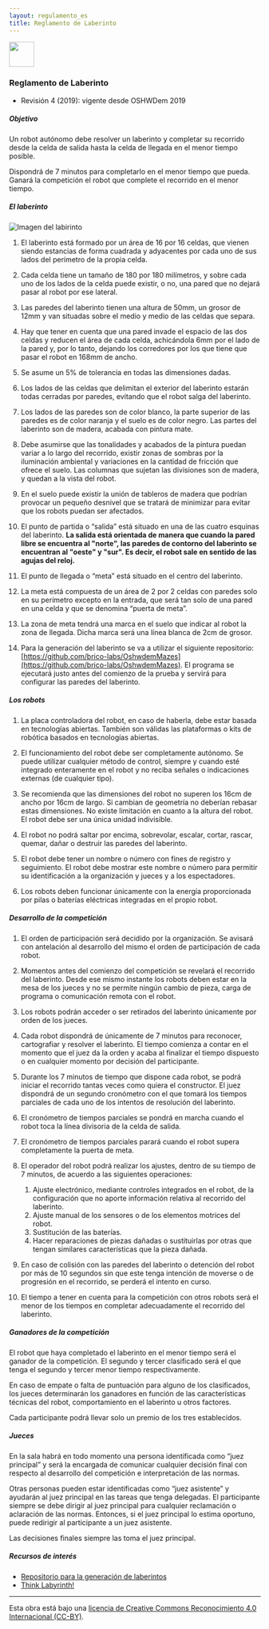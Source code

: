 ```yaml
---
layout: regulamento_es
title: Reglamento de Laberinto
---
```

[<img src="https://upload.wikimedia.org/wikipedia/commons/thumb/6/64/Flag_of_Galicia.svg/300px-Flag_of_Galicia.svg.png" width="50">](labirinto_gl)

### Reglamento de Laberinto

  - Revisión 4 (2019): vigente desde OSHWDem 2019

##### Objetivo

Un robot autónomo debe resolver un laberinto y completar su recorrido desde la celda de salida hasta la celda de llegada en el menor tiempo posible.

Dispondrá de 7 minutos para completarlo en el menor tiempo que pueda. Ganará la competición el robot que complete el recorrido en el menor tiempo.

##### El laberinto

![Imagen del labirinto](img/maze_finish_line.jpg)

1. El laberinto está formado por un área de 16 por 16 celdas, que vienen siendo estancias de forma cuadrada y adyacentes por cada uno de sus lados del perímetro de la propia celda.

2. Cada celda tiene un tamaño de 180 por 180 milímetros, y sobre cada uno de los lados de la celda puede existir, o no, una pared que no dejará pasar al robot por ese lateral.

3. Las paredes del laberinto tienen una altura de 50mm, un grosor de 12mm y van situadas sobre el medio y medio de las celdas que separa.

4. Hay que tener en cuenta que una pared invade el espacio de las dos celdas y reducen el área de cada celda, achicándola 6mm por el lado de la pared y, por lo tanto, dejando los corredores por los que tiene que pasar el robot en 168mm de ancho.

5. Se asume un 5% de tolerancia en todas las dimensiones dadas.

6. Los lados de las celdas que delimitan el exterior del laberinto estarán todas cerradas por paredes, evitando que el robot salga del laberinto.

7. Los lados de las paredes son de color blanco, la parte superior de las paredes es de color naranja y el suelo es de color negro. Las partes del laberinto son de madera, acabada con pintura mate.

8. Debe asumirse que las tonalidades y acabados de la pintura puedan variar a lo largo del recorrido, existir zonas de sombras por la iluminación ambiental y variaciones en la cantidad de fricción que ofrece el suelo. Las columnas que sujetan las divisiones son de madera, y quedan a la vista del robot.

9. En el suelo puede existir la unión de tableros de madera que podrían provocar un pequeño desnivel que se tratará de minimizar para evitar que los robots puedan ser afectados.

10. El punto de partida o “salida” está situado en una de las cuatro esquinas del laberinto. **La salida está orientada de manera que cuando la pared libre se encuentra al "norte", las paredes de contorno del laberinto se encuentran al "oeste" y "sur". Es decir, el robot sale en sentido de las agujas del reloj.**

11. El punto de llegada o “meta” está situado en el centro del laberinto.

12. La meta está compuesta de un área de 2 por 2 celdas con paredes solo en su perímetro excepto en la entrada, que será tan solo de una pared en una celda y que se denomina “puerta de meta”.

13. La zona de meta tendrá una marca en el suelo que indicar al robot la zona de llegada.
Dicha marca será una línea blanca de 2cm de grosor.

14. Para la generación del laberinto se va a utilizar el siguiente repositorio: [https://github.com/brico-labs/OshwdemMazes](https://github.com/brico-labs/OshwdemMazes). El programa se ejecutará justo antes del comienzo de la prueba y servirá para configurar las paredes del laberinto.

##### Los robots

1. La placa controladora del robot, en caso de haberla, debe estar basada en tecnologías abiertas. También son válidas las plataformas o kits de robótica basados en tecnologías abiertas.

2. El funcionamiento del robot debe ser completamente autónomo. Se puede utilizar cualquier método de control, siempre y cuando esté integrado enteramente en el robot y no reciba señales o indicaciones externas (de cualquier tipo).

3. Se recomienda que las dimensiones del robot no superen los 16cm de ancho por 16cm de largo. Si cambian de geometría no deberían rebasar estas dimensiones. No existe limitación en cuanto a la altura del robot. El robot debe ser una única unidad indivisible.

4. El robot no podrá saltar por encima, sobrevolar, escalar, cortar, rascar, quemar, dañar o destruir las paredes del laberinto.
5. El robot debe tener un nombre o número con fines de registro y seguimiento. El robot debe mostrar este nombre o número para permitir su identificación a la organización y jueces y a los espectadores.

6. Los robots deben funcionar únicamente con la energía proporcionada por pilas o baterías eléctricas integradas en el propio robot.

##### Desarrollo de la competición

1. El orden de participación será decidido por la organización. Se avisará con antelación al desarrollo del mismo el orden de participación de cada robot.

2. Momentos antes del comienzo del competición se revelará el recorrido del laberinto. Desde ese mismo instante los robots deben estar en la mesa de los jueces y no se permite ningún cambio de pieza, carga de programa o comunicación remota con el robot.

3. Los robots podrán acceder o ser retirados del laberinto únicamente por orden de los jueces.

4. Cada robot dispondrá de únicamente de 7 minutos para reconocer, cartografiar y resolver el laberinto. El tiempo comienza a contar en el momento que el juez da la orden y acaba al finalizar el tiempo dispuesto o en cualquier momento por decisión del participante.

5. Durante los 7 minutos de tiempo que dispone cada robot, se podrá iniciar el recorrido tantas veces como quiera el constructor. El juez dispondrá de un segundo cronómetro con el que tomará los tiempos parciales de cada uno de los intentos de resolución del laberinto.

6. El cronómetro de tiempos parciales se pondrá en marcha cuando el robot toca la línea divisoria de la celda de salida.

7. El cronómetro de tiempos parciales parará cuando el robot supera completamente la puerta de meta.

8. El operador del robot podrá realizar los ajustes, dentro de su tiempo de 7 minutos, de acuerdo a las siguientes operaciones:

    1. Ajuste electrónico, mediante controles integrados en el robot, de la configuración que no aporte información relativa al recorrido del laberinto.
    2. Ajuste manual de los sensores o de los elementos motrices del robot.
    3. Sustitución de las baterías.
    4. Hacer reparaciones de piezas dañadas o sustituirlas por otras que tengan similares características que la pieza dañada.

9. En caso de colisión con las paredes del laberinto o detención del robot por más de 10 segundos sin que este tenga intención de moverse o de progresión en el recorrido, se perderá el intento en curso.

10. El tiempo a tener en cuenta para la competición con otros robots será el menor de los tiempos en completar adecuadamente el recorrido del laberinto.

##### Ganadores de la competición

El robot que haya completado el laberinto en el menor tiempo será el ganador de la competición. El segundo y tercer clasificado será el que tenga el segundo y tercer menor tiempo respectivamente.

En caso de empate o falta de puntuación para alguno de los clasificados, los jueces determinarán los ganadores en función de las características técnicas del robot, comportamiento en el laberinto u otros factores.

Cada participante podrá llevar solo un premio de los tres establecidos.

##### Jueces

En la sala habrá en todo momento una persona identificada como “juez principal” y será la encargada de comunicar cualquier decisión final con respecto al desarrollo del competición e interpretación de las normas.

Otras personas pueden estar identificadas como “juez asistente” y ayudarán al juez principal en las tareas que tenga delegadas. El participante siempre se debe dirigir al juez principal para cualquier reclamación o aclaración de las normas. Entonces, si el juez principal lo estima oportuno, puede redirigir al participante a un juez asistente.

Las decisiones finales siempre las toma el juez principal.

##### Recursos de interés

  * [Repositorio para la generación de laberintos](https://github.com/brico-labs/OshwdemMazes)
  * [Think Labyrinth!](http://www.astrolog.org/labyrnth.htm)


----

Esta obra está bajo una [licencia de Creative Commons Reconocimiento 4.0 Internacional (CC-BY)](http://creativecommons.org/licenses/by/4.0/).
